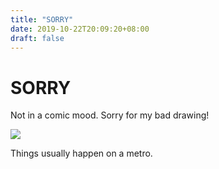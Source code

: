 ```yaml
---
title: "SORRY"
date: 2019-10-22T20:09:20+08:00
draft: false
---
```


# SORRY
Not in a comic mood. Sorry for my bad drawing!

![](http://cdn.nemoworks.info/ycao.cc/images/SORRY.jpg)

Things usually happen on a metro.
